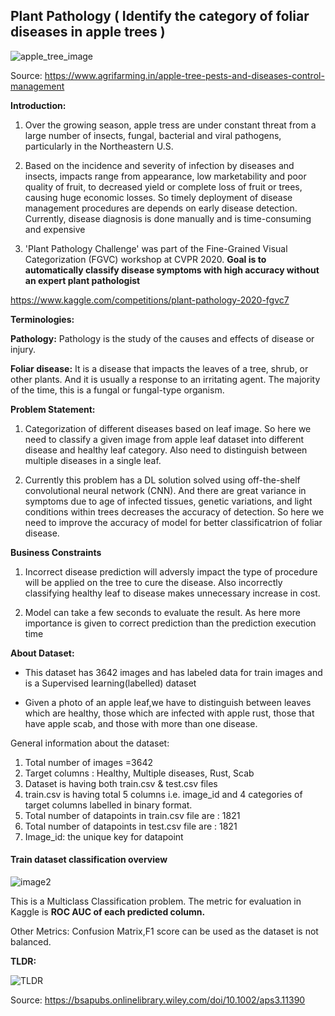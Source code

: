 ## **Plant Pathology (** Identify the category of foliar diseases in apple trees **)**

![apple_tree_image](https://user-images.githubusercontent.com/107593984/189394666-6402deb5-4ce1-4a61-be0f-793a617eb422.jpg)

Source:
<https://www.agrifarming.in/apple-tree-pests-and-diseases-control-management>

**Introduction:**

1.  Over the growing season, apple tress are under constant threat from
    a large number of insects, fungal, bacterial and viral pathogens,
    particularly in the Northeastern U.S.

2.  Based on the incidence and severity of infection by diseases and
    insects, impacts range from appearance, low marketability and poor
    quality of fruit, to decreased yield or complete loss of fruit or
    trees, causing huge economic losses. So timely deployment of disease
    management procedures are depends on early disease detection.
    Currently, disease diagnosis is done manually and is time-consuming
    and expensive

3.  'Plant Pathology Challenge' was part of the Fine-Grained Visual
    Categorization (FGVC) workshop at CVPR 2020. **Goal is to
    automatically classify disease symptoms with high accuracy without
    an expert plant pathologist**

<https://www.kaggle.com/competitions/plant-pathology-2020-fgvc7>

**Terminologies:**

**Pathology:** Pathology is the study of the causes and effects of
disease or injury.

**Foliar disease:** It is a disease that impacts the leaves of a tree,
shrub, or other plants. And it is usually a response to an irritating
agent. The majority of the time, this is a fungal or fungal-type
organism.

**Problem Statement:**

1.  Categorization of different diseases based on leaf image.
    So here we need to classify a given image from apple leaf dataset into
    different disease and healthy leaf category. Also need to distinguish
    between multiple diseases in a single leaf.

2.  Currently this problem has a DL solution solved using off-the-shelf
    convolutional neural network (CNN). And there are great variance in
    symptoms due to age of infected tissues, genetic variations, and
    light conditions within trees decreases the accuracy of detection.
    So here we need to improve the accuracy of model for better classificatrion of foliar disease.

**Business Constraints**

1.  Incorrect disease prediction will adversly impact the type of
    procedure will be applied on the tree to cure the disease. Also
    incorrectly classifying healthy leaf to disease makes unnecessary
    increase in cost.

2.  Model can take a few seconds to evaluate the result. As here more
    importance is given to correct prediction than the prediction
    execution time

**About Dataset:**

-   This dataset has 3642 images and has labeled data for train images
    and is a Supervised learning(labelled) dataset

-   Given a photo of an apple leaf,we have to distinguish between leaves
    which are healthy, those which are infected with apple rust, those
    that have apple scab, and those with more than one disease.

General information about the dataset:

  1.  Total number of images =3642
  2.  Target columns : Healthy, Multiple diseases, Rust, Scab
  3.  Dataset is having both train.csv & test.csv files
  4.  train.csv is having total 5 columns i.e. image_id and 4 categories of target columns labelled in binary format.
  5.  Total number of datapoints in train.csv file are : 1821
  6.  Total number of datapoints in test.csv file are : 1821
  7.  Image_id: the unique key for datapoint
  
#### Train dataset classification overview 

![image2](https://user-images.githubusercontent.com/107593984/189395205-a76f587e-2580-4081-8bb2-cbadbb4f9410.png)


 This is a Multiclass Classification problem. The metric for evaluation in Kaggle is **ROC AUC of each predicted column.**
 
 Other Metrics: Confusion Matrix,F1 score can be used as the dataset is
 not balanced.

**TLDR:**

![TLDR](https://user-images.githubusercontent.com/107593984/189395043-5d96b04c-9bf1-4028-bb60-4179c04ae7f5.jpg)

Source: <https://bsapubs.onlinelibrary.wiley.com/doi/10.1002/aps3.11390>
